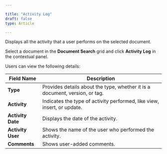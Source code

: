 ```yaml
---  

title: "Activity Log"  
draft: false 
type: Article

---
```


Displays all the activity that a user performs on the selected document.

Select a document in the **Document Search** grid and click **Activity Log** in the contextual panel.

Users can view the following details:

Field Name | Description  
---|---  
**Type** | Provides details about the type, whether it is a document, version, or tag.  
**Activity** | Indicates the type of activity performed, like view, insert, or update.  
**Activity Date** | Displays the date of the activity.  
**Activity User** | Shows the name of the user who performed the activity.  
**Comments** | Shows user-added comments.

